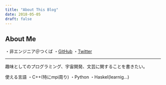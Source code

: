 ```yaml
---
title: "About This Blog"
date: 2018-05-05
draft: false
---
```


## About Me
・非エンジニア＠つくば
・[GitHub](https://github.com/microcosmoz)
・[Twitter](https://twitter.com/mikrocosmoz)

------
趣味としてのプログラミング、宇宙開発、文芸に関することを書きたい。

使える言語
・C++(特にmpi周り)
・Python
・Haskel(learnig...)
